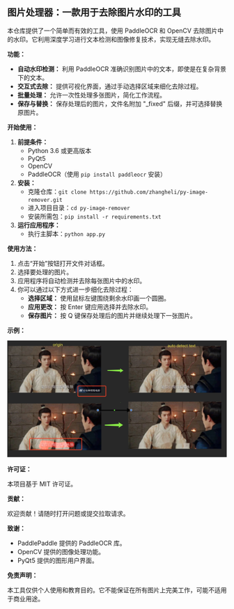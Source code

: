 ## 图片处理器：一款用于去除图片水印的工具

本仓库提供了一个简单而有效的工具，使用 PaddleOCR 和 OpenCV 去除图片中的水印。它利用深度学习进行文本检测和图像修复技术，实现无缝去除水印。

**功能：**

* **自动水印检测：** 利用 PaddleOCR 准确识别图片中的文本，即使是在复杂背景下的文本。
* **交互式去除：** 提供可视化界面，通过手动选择区域来细化去除过程。
* **批量处理：** 允许一次性处理多张图片，简化工作流程。
* **保存与替换：** 保存处理后的图片，文件名附加 "_fixed" 后缀，并可选择替换原图片。

**开始使用：**

1. **前提条件：**
   * Python 3.6 或更高版本
   * PyQt5
   * OpenCV
   * PaddleOCR（使用 `pip install paddleocr` 安装）
2. **安装：**
   * 克隆仓库：`git clone https://github.com/zhangheli/py-image-remover.git`
   * 进入项目目录：`cd py-image-remover`
   * 安装所需包：`pip install -r requirements.txt`
3. **运行应用程序：**
   * 执行主脚本：`python app.py`

**使用方法：**

1. 点击“开始”按钮打开文件对话框。
2. 选择要处理的图片。
3. 应用程序将自动检测并去除每张图片中的水印。
4. 你可以通过以下方式进一步细化去除过程：
   * **选择区域：** 使用鼠标左键围绕剩余水印画一个圆圈。
   * **应用更改：** 按 Enter 键应用选择并去除水印。
   * **保存图片：** 按 Q 键保存处理后的图片并继续处理下一张图片。

**示例：**

![示例](https://github.com/zhangheli/py-image-remover/blob/main/example.png)

**许可证：**

本项目基于 MIT 许可证。

**贡献：**

欢迎贡献！请随时打开问题或提交拉取请求。

**致谢：**

* PaddlePaddle 提供的 PaddleOCR 库。
* OpenCV 提供的图像处理功能。
* PyQt5 提供的图形用户界面。

**免责声明：**

本工具仅供个人使用和教育目的。它不能保证在所有图片上完美工作，可能不适用于商业用途。